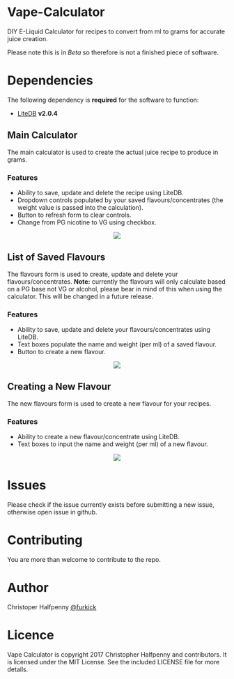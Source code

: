 # Vape-Calculator
DIY E-Liquid Calculator for recipes to convert from ml to grams for accurate juice creation. 

Please note this is in *Beta* so therefore is not a finished piece of software.

# Dependencies

The following dependency is **required** for the software to function:

- [LiteDB](http://www.litedb.org/) **v2.0.4**

## Main Calculator

The main calculator is used to create the actual juice recipe to produce in grams.
### Features

- Ability to save, update and delete the recipe using LiteDB.
- Dropdown controls populated by your saved flavours/concentrates (the weight value is passed into the calculation).
- Button to refresh form to clear controls.
- Change from PG nicotine to VG using checkbox.

<p align="center">
    <img src="https://s24.postimg.org/f1uy4w9v9/One.png" />
</p>

## List of Saved Flavours

The flavours form is used to create, update and delete your flavours/concentrates. **Note:** currently the flavours will only calculate based on a PG base not VG or alcohol, please bear in mind of this when using the calculator. This will be changed in a future release.
### Features

- Ability to save, update and delete your flavours/concentrates using LiteDB.
- Text boxes populate the name and weight (per ml) of a saved flavour.
- Button to create a new flavour.

<p align="center">
    <img src="https://s29.postimg.org/u8bc5irw7/Two.png" />
</p>


## Creating a New Flavour

The new flavours form is used to create a new flavour for your recipes.
### Features

- Ability to create a new flavour/concentrate using LiteDB.
- Text boxes to input the name and weight (per ml) of a new flavour.

<p align="center">
    <img src="https://s27.postimg.org/9aoadlf4j/Three.png" />
</p>

# Issues

Please check if the issue currently exists before submitting a new issue, otherwise open issue in github.

# Contributing

You are more than welcome to contribute to the repo.

# Author

Christoper Halfpenny [@furkick](https://github.com/furkick)

# Licence

Vape Calculator is copyright 2017 Christopher Halfpenny and contributors. It is licensed under the MIT License. See the included LICENSE file for more details.